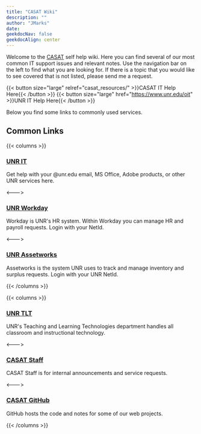 ```yaml
---
title: "CASAT Wiki"
description: ""
author: "JMarks"
date:
geekdocNav: false
geekdocAlign: center
---
```


Welcome to the [CASAT](https://casat.org) self help wiki. Here you can find several of our most common IT support issues and relevant notes. Use the navigation bar on the left to find what you are looking for. If there is a topic that you would like to see covered that is not listed, please send me a request.

{{< button size="large" relref="casat_resources/" >}}CASAT IT Help Here{{< /button >}}
{{< button size="large" href="https://www.unr.edu/oit" >}}UNR IT Help Here{{< /button >}}

Below you find some links to commonly used services.
## Common Links

{{< columns >}}

### [UNR IT](https://www.unr.edu/oit)

Get help with your @unr.edu email, MS Office, Adobe products, or other UNR services here.

<--->

### [UNR Workday](https://www.myworkday.com/wday/authgwy/nshe/login.htmld)

Workday is UNR's HR system. Within Workday you can manage HR and payroll requests. Login with your NetId.


<--->

### [UNR Assetworks](https://www.bcnpurchasing.nevada.edu/asset-management/assetworks/)

Assetworks is the system UNR uses to track and manage inventory and surplus requests. Login with your UNR NetId.

{{< /columns >}}

{{< columns >}}

### [UNR TLT](https://www.unr.edu/digital-learning)

UNR's Teaching and Learning Technologies department handles all classroom and instructional technology.

<--->

### [CASAT Staff](https://staff.casat.org)

CASAT Staff is for internal announcements and service requests.

<--->

### [CASAT GitHub](https://github.com/casat)
GitHub hosts the code and notes for some of our web projects.

{{< /columns >}}
